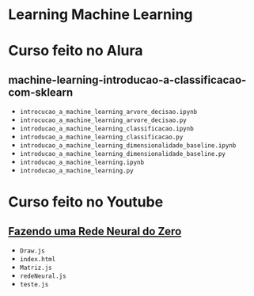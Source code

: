 # Learning Machine Learning

# Curso feito no Alura
## machine-learning-introducao-a-classificacao-com-sklearn
- `introcucao_a_machine_learning_arvore_decisao.ipynb`
- `introcucao_a_machine_learning_arvore_decisao.py`
- `introducao_a_machine_learning_classificacao.ipynb`
- `introducao_a_machine_learning_classificacao.py`
- `introducao_a_machine_learning_dimensionalidade_baseline.ipynb`
- `introducao_a_machine_learning_dimensionalidade_baseline.py`
- `introducao_a_machine_learning.ipynb`
- `introducao_a_machine_learning.py`

# Curso feito no Youtube
## [Fazendo uma Rede Neural do Zero](https://www.youtube.com/watch?v=d8U7ygZ48Sc&list=PLfvgl3pGWxGnPkXDB5hS5bAryMGZ0TU5k)
- `Draw.js`
- `index.html`
- `Matriz.js`
- `redeNeural.js`
- `teste.js`
